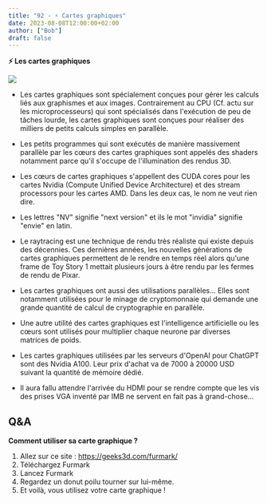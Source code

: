 ```yaml
---
title: "92 - ⚡ Cartes graphiques"
date: 2023-08-08T12:00:00+02:00
author: ["Bob"]
draft: false
---
```


**⚡ Les cartes graphiques**

![](/img/92.jpg)

- Les cartes graphiques sont spécialement conçues pour gérer les calculs liés aux graphismes et aux images. Contrairement au CPU (Cf. actu sur les microprocesseurs) qui sont spécialisés dans l'exécution de peu de tâches lourde, les cartes graphiques sont conçues pour réaliser des milliers de petits calculs simples en parallèle.

- Les petits programmes qui sont exécutés de manière massivement parallèle par les cœurs des cartes graphiques sont appelés des shaders notamment parce qu'il s'occupe de l'illumination des rendus 3D.  

- Les cœurs de cartes graphiques s'appellent des CUDA cores pour les cartes Nvidia (Compute Unified Device Architecture) et des stream processors pour les cartes AMD. Dans les deux cas, le nom ne veut rien dire.  

- Les lettres "NV" signifie "next version" et ils le mot "invidia" signifie "envie" en latin.  

- Le raytracing est une technique de rendu très réaliste qui existe depuis des décennies. Ces dernières années, les nouvelles générations de cartes graphiques permettent de le rendre en temps réel alors qu'une frame de Toy Story 1 mettait plusieurs jours à être rendu par les fermes de rendu de Pixar.

- Les cartes graphiques ont aussi des utilisations parallèles... Elles sont notamment utilisées pour le minage de cryptomonnaie qui demande une grande quantité de calcul de cryptographie en parallèle.

- Une autre utilité des cartes graphiques est l'intelligence artificielle ou les cœurs sont utilisés pour multiplier chaque neurone par diverses matrices de poids.

- Les cartes graphiques utilisées par les serveurs d'OpenAI pour ChatGPT sont des Nvidia A100. Leur prix d'achat va de 7000 à 20000 USD suivant la quantité de mémoire dédié.

- Il aura fallu attendre l'arrivée du HDMI pour se rendre compte que les vis des prises VGA inventé par IMB ne servent en fait pas à grand-chose...

## Q&A

**Comment utiliser sa carte graphique ?**  
1. Allez sur ce site : https://geeks3d.com/furmark/
2. Téléchargez Furmark
3. Lancez Furmark
4. Regardez un donut poilu tourner sur lui-même.
5. Et voilà, vous utilisez votre carte graphique !
